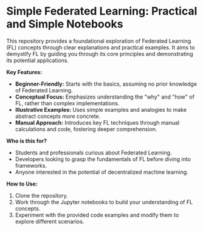 # Simple Federated Learning: Practical and Simple Notebooks

This repository provides a foundational exploration of Federated Learning (FL) concepts through clear explanations and practical examples. It aims to demystify FL by guiding you through its core principles and demonstrating its potential applications.

**Key Features:**

* **Beginner-Friendly:**  Starts with the basics, assuming no prior knowledge of Federated Learning.
* **Conceptual Focus:** Emphasizes understanding the "why" and "how" of FL, rather than complex implementations.
* **Illustrative Examples:**  Uses simple examples and analogies to make abstract concepts more concrete.
* **Manual Approach:**  Introduces key FL techniques through manual calculations and code, fostering deeper comprehension.

**Who is this for?**

* Students and professionals curious about Federated Learning.
* Developers looking to grasp the fundamentals of FL before diving into frameworks.
* Anyone interested in the potential of decentralized machine learning.

**How to Use:**

1. Clone the repository.
2. Work through the Jupyter notebooks to build your understanding of FL concepts.
3. Experiment with the provided code examples and modify them to explore different scenarios.
